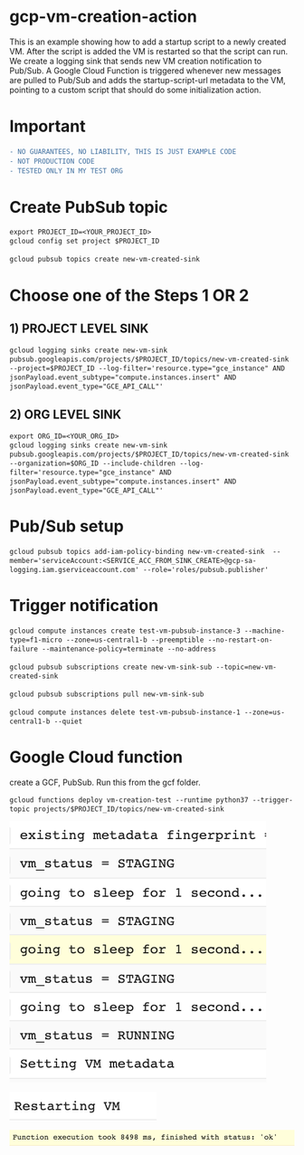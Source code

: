 # gcp-vm-creation-action
This is an example showing how to add a startup script to a newly created VM. After the script is added the VM is restarted so that the script can run.
We create a logging sink that sends new VM creation notification to Pub/Sub. A Google Cloud Function is triggered whenever new messages are pulled to Pub/Sub and adds the startup-script-url metadata to the VM, pointing to a custom script that should do some initialization action.


# Important
```diff
- NO GUARANTEES, NO LIABILITY, THIS IS JUST EXAMPLE CODE
- NOT PRODUCTION CODE
- TESTED ONLY IN MY TEST ORG
```

# Create PubSub topic
```
export PROJECT_ID=<YOUR_PROJECT_ID>
gcloud config set project $PROJECT_ID

gcloud pubsub topics create new-vm-created-sink
```

# Choose one of the Steps 1 OR 2
## 1) PROJECT LEVEL SINK
```
gcloud logging sinks create new-vm-sink pubsub.googleapis.com/projects/$PROJECT_ID/topics/new-vm-created-sink --project=$PROJECT_ID --log-filter='resource.type="gce_instance" AND jsonPayload.event_subtype="compute.instances.insert" AND jsonPayload.event_type="GCE_API_CALL"'
```

## 2) ORG LEVEL SINK
```
export ORG_ID=<YOUR_ORG_ID>
gcloud logging sinks create new-vm-sink pubsub.googleapis.com/projects/$PROJECT_ID/topics/new-vm-created-sink --organization=$ORG_ID --include-children --log-filter='resource.type="gce_instance" AND jsonPayload.event_subtype="compute.instances.insert" AND jsonPayload.event_type="GCE_API_CALL"'
```

# Pub/Sub setup
```
gcloud pubsub topics add-iam-policy-binding new-vm-created-sink  --member='serviceAccount:<SERVICE_ACC_FROM_SINK_CREATE>@gcp-sa-logging.iam.gserviceaccount.com' --role='roles/pubsub.publisher'
```

# Trigger notification
```
gcloud compute instances create test-vm-pubsub-instance-3 --machine-type=f1-micro --zone=us-central1-b --preemptible --no-restart-on-failure --maintenance-policy=terminate --no-address

gcloud pubsub subscriptions create new-vm-sink-sub --topic=new-vm-created-sink

gcloud pubsub subscriptions pull new-vm-sink-sub

gcloud compute instances delete test-vm-pubsub-instance-1 --zone=us-central1-b --quiet
```
# Google Cloud function
create a GCF, PubSub. Run this from the gcf folder.
```
gcloud functions deploy vm-creation-test --runtime python37 --trigger-topic projects/$PROJECT_ID/topics/new-vm-created-sink
```

![log1](https://raw.githubusercontent.com/kojnp/gcp-vm-creation-action/main/images/log.png)

![log2](https://raw.githubusercontent.com/kojnp/gcp-vm-creation-action/main/images/log2.png)

![log3](https://raw.githubusercontent.com/kojnp/gcp-vm-creation-action/main/images/log3.png)